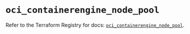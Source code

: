# `oci_containerengine_node_pool`

Refer to the Terraform Registry for docs: [`oci_containerengine_node_pool`](https://registry.terraform.io/providers/hashicorp/oci/7.19.0/docs/resources/containerengine_node_pool).
